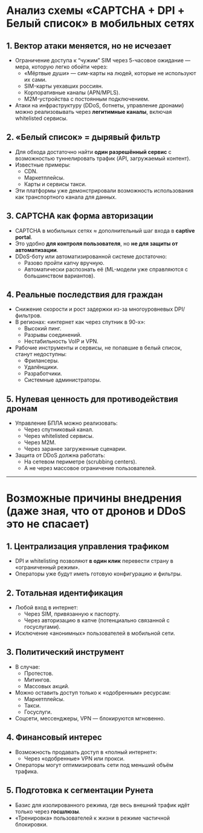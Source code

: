 # Анализ схемы «CAPTCHA + DPI + Белый список» в мобильных сетях

## 1. Вектор атаки меняется, но не исчезает
- Ограничение доступа к “чужим” SIM через 5-часовое ожидание — мера, которую легко обойти через:
  - «Мёртвые души» — сим-карты на людей, которые не используют их сами.
  - SIM-карты уехавших россиян.
  - Корпоративные каналы (APN/MPLS).
  - M2M-устройства с постоянным подключением.
- Атаки на инфраструктуру (DDoS, ботнеты, управление дронами) можно реализовывать через **легитимные каналы**, включая whitelisted сервисы.

## 2. «Белый список» = дырявый фильтр
- Для обхода достаточно найти **один разрешённый сервис** с возможностью туннелировать трафик (API, загружаемый контент).
- Известные примеры:
  - CDN.
  - Маркетплейсы.
  - Карты и сервисы такси.
- Эти платформы уже демонстрировали возможность использования как транспортного канала для данных.

## 3. CAPTCHA как форма авторизации
- CAPTCHA в мобильных сетях ≈ дополнительный шаг входа в **captive portal**.
- Это удобно **для контроля пользователя**, но **не для защиты от автоматизации**.
- DDoS-боту или автоматизированной системе достаточно:
  - Разово пройти капчу вручную.
  - Автоматически распознать её (ML-модели уже справляются с большинством вариантов).

## 4. Реальные последствия для граждан
- Снижение скорости и рост задержки из-за многоуровневых DPI/фильтров.
- В регионах: «интернет как через спутник в 90-х»:
  - Высокий пинг.
  - Разрывы соединений.
  - Нестабильность VoIP и VPN.
- Рабочие инструменты и сервисы, не попавшие в белый список, станут недоступны:
  - Фрилансеры.
  - Удалёнщики.
  - Разработчики.
  - Системные администраторы.

## 5. Нулевая ценность для противодействия дронам
- Управление БПЛА можно реализовать:
  - Через спутниковый канал.
  - Через whitelisted сервисы.
  - Через M2M.
  - Через заранее загруженные сценарии.
- Защита от DDoS должна работать:
  - На сетевом периметре (scrubbing centers).
  - А не через массовое ограничение пользователей.

---

# Возможные причины внедрения (даже зная, что от дронов и DDoS это не спасает)

## 1. Централизация управления трафиком
- DPI и whitelisting позволяют **в один клик** перевести страну в «ограниченный режим».
- Операторы уже будут иметь готовую конфигурацию и фильтры.

## 2. Тотальная идентификация
- Любой вход в интернет:
  - Через SIM, привязанную к паспорту.
  - Через авторизацию в капче (потенциально связанной с госуслугами).
- Исключение «анонимных» пользователей в мобильной сети.

## 3. Политический инструмент
- В случае:
  - Протестов.
  - Митингов.
  - Массовых акций.
- Можно оставить доступ только к «одобренным» ресурсам:
  - Маркетплейсы.
  - Такси.
  - Госуслуги.
- Соцсети, мессенджеры, VPN — блокируются мгновенно.

## 4. Финансовый интерес
- Возможность продавать доступ в «полный интернет»:
  - Через «одобренные» VPN или прокси.
- Операторы могут оптимизировать сети под меньший объём трафика.

## 5. Подготовка к сегментации Рунета
- Базис для изолированного режима, где весь внешний трафик идёт только через **госшлюзы**.
- «Тренировка» пользователей к жизни в режиме частичной блокировки.
